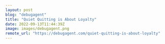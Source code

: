 ```yaml
---
layout: post
blog: "debugagent"
title: "Quiet Quitting is About Loyalty"
date: 2022-09-13T11:44:39Z
image: images/debugagent.png
remote_url: "https://debugagent.com/quiet-quitting-is-about-loyalty"
---
```

